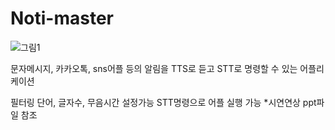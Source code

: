 # Noti-master

![그림1](https://user-images.githubusercontent.com/81530929/124284257-c4937c80-db87-11eb-976f-21c8b414ba5e.jpg)

문자메시지, 카카오톡, sns어플 등의 알림을 TTS로 듣고 STT로 명령할 수 있는 어플리케이션

필터링 단어, 글자수, 무음시간 설정가능
STT명령으로 어플 실행 가능
*시연연상 ppt파일 참조




